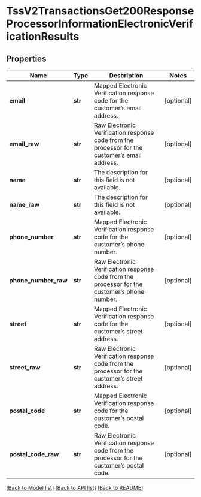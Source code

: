 # TssV2TransactionsGet200ResponseProcessorInformationElectronicVerificationResults

## Properties
Name | Type | Description | Notes
------------ | ------------- | ------------- | -------------
**email** | **str** | Mapped Electronic Verification response code for the customer’s email address.  | [optional] 
**email_raw** | **str** | Raw Electronic Verification response code from the processor for the customer’s email address. | [optional] 
**name** | **str** | The description for this field is not available.  | [optional] 
**name_raw** | **str** | The description for this field is not available. | [optional] 
**phone_number** | **str** | Mapped Electronic Verification response code for the customer’s phone number.  | [optional] 
**phone_number_raw** | **str** | Raw Electronic Verification response code from the processor for the customer’s phone number. | [optional] 
**street** | **str** | Mapped Electronic Verification response code for the customer’s street address.  | [optional] 
**street_raw** | **str** | Raw Electronic Verification response code from the processor for the customer’s street address. | [optional] 
**postal_code** | **str** | Mapped Electronic Verification response code for the customer’s postal code.  | [optional] 
**postal_code_raw** | **str** | Raw Electronic Verification response code from the processor for the customer’s postal code. | [optional] 

[[Back to Model list]](../README.md#documentation-for-models) [[Back to API list]](../README.md#documentation-for-api-endpoints) [[Back to README]](../README.md)


